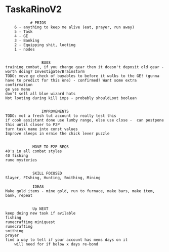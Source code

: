 # TaskaRinoV2

               # PRIOS
        6 - anything to keep me alive (eat, prayer, run away)
        5 - Task
        4 - GE
        3 - Banking
        2 - Equipping shit, looting
        1 - nodes


                    BUGS
    training combat, if you change gear then it doesn't deposit old gear - worth doing? Investigate/Brainstorm
    TODO: move ge check of buyables to before it walks to the GE! (gunna have to predict for this one) - confirmed? Want some extra confirmation
    ge yes menu
    don't sell all blue wizard hats
    Not looting during kill imps - probably shouldLoot boolean


                    IMPROVEMENTS
    TODO: mot a fresh tut account to really test this
    if cook assistant done use lumby range, else use close -  can postpone this until closer to P2P
    turn task name into const values
    Improve sleeps in ernie the chick lever puzzle


                MOVE TO P2P REQS
    40's in all combat styles
    40 fishing
    rune mysteries


                SKILL FOCUSED
    Slayer, FIshing, Hunting, Smithing, Mining

                IDEAS
    Make gold items - mine gold, run to furnace, make bars, make item, bank, repeat


                Up NEXT
    keep doing new task if avilable
    fishing
    runecrafting miniquest
    runecrafting
    smithing
    prayer
    find a way to tell if your account has mems days on it
        will need for if below x days re-bond
